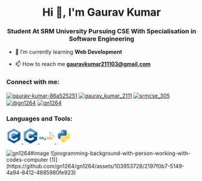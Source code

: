 <h1 align="center">Hi 👋, I'm Gaurav Kumar</h1>
<h3 align="center">Student At SRM University Pursuing CSE With Specialisation in Software Engineering</h3>


- 🌱 I’m currently learning **Web Development**

- 📫 How to reach me **gauravkumar211103@gmail.com**

<h3 align="left">Connect with me:</h3>
<p align="left">
<a href="https://linkedin.com/in/gaurav-kumar-86a525251" target="blank"><img align="center" src="https://raw.githubusercontent.com/rahuldkjain/github-profile-readme-generator/master/src/images/icons/Social/linked-in-alt.svg" alt="gaurav-kumar-86a525251" height="30" width="40" /></a>
<a href="https://instagram.com/gaurav_kumar_2111" target="blank"><img align="center" src="https://raw.githubusercontent.com/rahuldkjain/github-profile-readme-generator/master/src/images/icons/Social/instagram.svg" alt="gaurav_kumar_2111" height="30" width="40" /></a>
<a href="https://www.codechef.com/users/srmcse_305" target="blank"><img align="center" src="https://cdn.jsdelivr.net/npm/simple-icons@3.1.0/icons/codechef.svg" alt="srmcse_305" height="30" width="40" /></a>
<a href="https://www.hackerrank.com/@gn1264" target="blank"><img align="center" src="https://raw.githubusercontent.com/rahuldkjain/github-profile-readme-generator/master/src/images/icons/Social/hackerrank.svg" alt="@gn1264" height="30" width="40" /></a>
<a href="https://www.leetcode.com/gn1264" target="blank"><img align="center" src="https://raw.githubusercontent.com/rahuldkjain/github-profile-readme-generator/master/src/images/icons/Social/leet-code.svg" alt="gn1264" height="30" width="40" /></a>
</p>
<h3 align="left">Languages and Tools:</h3>
<p align="left"> <a href="https://www.cprogramming.com/" target="_blank" rel="noreferrer"> <img src="https://raw.githubusercontent.com/devicons/devicon/master/icons/c/c-original.svg" alt="c" width="40" height="40"/> </a> <a href="https://www.w3schools.com/cpp/" target="_blank" rel="noreferrer"> <img src="https://raw.githubusercontent.com/devicons/devicon/master/icons/cplusplus/cplusplus-original.svg" alt="cplusplus" width="40" height="40"/> </a> <a href="https://www.mysql.com/" target="_blank" rel="noreferrer"> <img src="https://raw.githubusercontent.com/devicons/devicon/master/icons/mysql/mysql-original-wordmark.svg" alt="mysql" width="40" height="40"/> </a> <a href="https://www.python.org" target="_blank" rel="noreferrer"> <img src="https://raw.githubusercontent.com/devicons/devicon/master/icons/python/python-original.svg" alt="python" width="40" height="40"/> </a> </p>


<p><img align="left" src="https://github-readme-stats.vercel.app/api/top-langs?username=gn1264&show_icons=true&locale=en&layout=compact" alt="gn1264" /></p>
#image
![programming-background-with-person-working-with-codes-computer (1)](https://github.com/gn1264/gn1264/assets/103953728/2197f0b7-5149-4a94-8412-4885980fe923)



